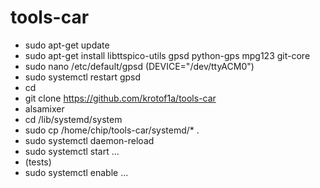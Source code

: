 # tools-car

- sudo apt-get update
- sudo apt-get install libttspico-utils gpsd python-gps mpg123 git-core
- sudo nano /etc/default/gpsd  (DEVICE="/dev/ttyACM0")
- sudo systemctl restart gpsd
- cd
- git clone https://github.com/krotof1a/tools-car
- alsamixer
- cd /lib/systemd/system
- sudo cp /home/chip/tools-car/systemd/* .
- sudo systemctl daemon-reload
- sudo systemctl start ...
- (tests)
- sudo systemctl enable ...
